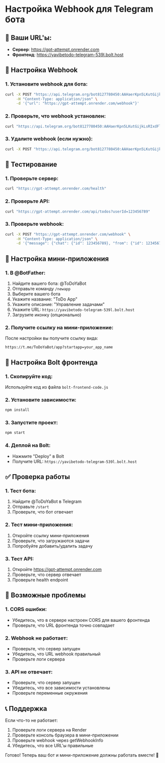 # Настройка Webhook для Telegram бота

## 🔗 Ваши URL'ы:
- **Сервер**: https://gpt-attempt.onrender.com
- **Фронтенд**: https://yavibetodo-telegram-539l.bolt.host

## 📡 Настройка Webhook

### 1. Установите webhook для бота:

```bash
curl -X POST "https://api.telegram.org/bot8127780450:AAHaerKpn5LKutGijkLsRIxdFloqG4hz9Eg/setWebhook" \
     -H "Content-Type: application/json" \
     -d '{"url": "https://gpt-attempt.onrender.com/webhook"}'
```

### 2. Проверьте, что webhook установлен:

```bash
curl "https://api.telegram.org/bot8127780450:AAHaerKpn5LKutGijkLsRIxdFloqG4hz9Eg/getWebhookInfo"
```

### 3. Удалите webhook (если нужно):

```bash
curl -X POST "https://api.telegram.org/bot8127780450:AAHaerKpn5LKutGijkLsRIxdFloqG4hz9Eg/deleteWebhook"
```

## 🧪 Тестирование

### 1. Проверьте сервер:
```bash
curl "https://gpt-attempt.onrender.com/health"
```

### 2. Проверьте API:
```bash
curl "https://gpt-attempt.onrender.com/api/todos?userId=123456789"
```

### 3. Проверьте webhook:
```bash
curl -X POST "https://gpt-attempt.onrender.com/webhook" \
     -H "Content-Type: application/json" \
     -d '{"message": {"chat": {"id": 123456789}, "from": {"id": 123456789}, "text": "/start"}}'
```

## 📱 Настройка мини-приложения

### 1. В @BotFather:
1. Найдите вашего бота: @ToDoYaBot
2. Отправьте команду `/newapp`
3. Выберите вашего бота
4. Укажите название: "ToDo App"
5. Укажите описание: "Управление задачами"
6. Укажите URL: `https://yavibetodo-telegram-539l.bolt.host`
7. Загрузите иконку (опционально)

### 2. Получите ссылку на мини-приложение:
После настройки вы получите ссылку вида:
```
https://t.me/ToDoYaBot/app?startapp=your_app_name
```

## 🔧 Настройка Bolt фронтенда

### 1. Скопируйте код:
Используйте код из файла `bolt-frontend-code.js`

### 2. Установите зависимости:
```bash
npm install
```

### 3. Запустите проект:
```bash
npm start
```

### 4. Деплой на Bolt:
- Нажмите "Deploy" в Bolt
- Получите URL: `https://yavibetodo-telegram-539l.bolt.host`

## ✅ Проверка работы

### 1. Тест бота:
1. Найдите @ToDoYaBot в Telegram
2. Отправьте `/start`
3. Проверьте, что бот отвечает

### 2. Тест мини-приложения:
1. Откройте ссылку мини-приложения
2. Проверьте, что загружаются задачи
3. Попробуйте добавить/удалить задачу

### 3. Тест API:
1. Откройте https://gpt-attempt.onrender.com
2. Проверьте, что сервер отвечает
3. Проверьте health endpoint

## 🚨 Возможные проблемы

### 1. CORS ошибки:
- Убедитесь, что в сервере настроен CORS для вашего фронтенда
- Проверьте, что URL фронтенда точно совпадает

### 2. Webhook не работает:
- Проверьте, что сервер запущен
- Убедитесь, что URL webhook правильный
- Проверьте логи сервера

### 3. API не отвечает:
- Проверьте, что сервер запущен
- Убедитесь, что все зависимости установлены
- Проверьте переменные окружения

## 📞 Поддержка

Если что-то не работает:
1. Проверьте логи сервера на Render
2. Проверьте консоль браузера в мини-приложении
3. Проверьте webhook через getWebhookInfo
4. Убедитесь, что все URL'ы правильные

Готово! Теперь ваш бот и мини-приложение должны работать вместе! 🚀
